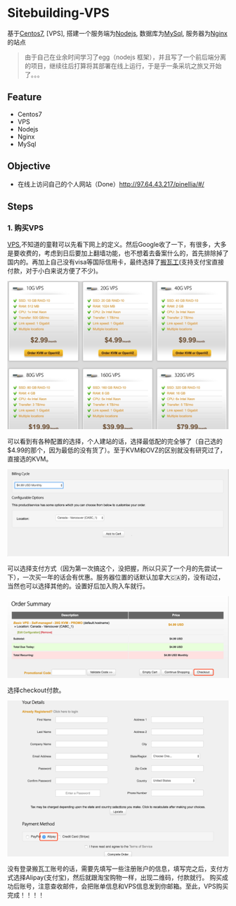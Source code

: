 # Sitebuilding-VPS

基于[Centos7](https://www.centos.org/), [VPS], 搭建一个服务端为[Nodejs](https://nodejs.org/zh-cn/), 数据库为[MySql](https://www.mysql.com/cn/), 
服务器为[Nginx](https://nginx.org/en/)的站点

>由于自己在业余时间学习了egg（nodejs 框架），并且写了一个前后端分离的项目，继续往后打算将其部署在线上运行，于是乎一条采坑之旅又开始了。。。

## Feature

- Centos7
- VPS
- Nodejs
- Nginx
- MySql

## Objective

- 在线上访问自己的个人网站（Done）http://97.64.43.217/pinellia/#/

## Steps
### 1. 购买VPS
[VPS](https://zh.wikipedia.org/wiki/%E8%99%9A%E6%8B%9F%E4%B8%93%E7%94%A8%E6%9C%8D%E5%8A%A1%E5%99%A8),不知道的童鞋可以先看下网上的定义。然后Google收了一下，有很多，大多是要收费的，考虑到日后要加上翻墙功能，也不想着去备案什么的，首先排除掉了国内的。再加上自己没有visa等国际信用卡，最终选择了[搬瓦工](https://bandwagonhost.com/)(支持支付宝直接付款，对于小白来说方便了不少)。

![](./static/1.jpg)

可以看到有各种配置的选择，个人建站的话，选择最低配的完全够了（自己选的$4.99的那个，因为最低的没有货了）。至于KVM和OVZ的区别就没有研究过了，直接选的KVM。

![](./static/2.png)

可以选择支付方式（因为第一次搞这个，没把握，所以只买了一个月的先尝试一下），一次买一年的话会有优惠。服务器位置的话默认加拿大🇨🇦的，没有动过，当然也可以选择其他的。设置好后加入购入车就行。

![](./static/3.png)

选择checkout付款。

![](./static/4.png)

没有登录搬瓦工账号的话，需要先填写一些注册账户的信息，填写完之后，支付方式选择Alipay(支付宝)，然后就跟淘宝购物一样，出现二维码，付款就行。
购买成功后账号，注意查收邮件，会把账单信息和VPS信息发到你邮箱。至此，VPS购买完成！！！！
